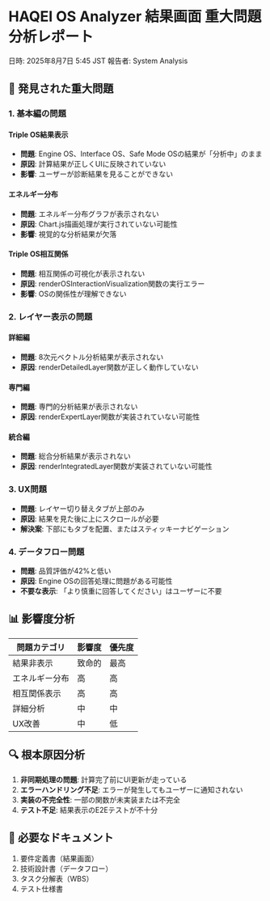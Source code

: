 # HAQEI OS Analyzer 結果画面 重大問題分析レポート
日時: 2025年8月7日 5:45 JST
報告者: System Analysis

## 🚨 発見された重大問題

### 1. 基本編の問題
#### Triple OS結果表示
- **問題**: Engine OS、Interface OS、Safe Mode OSの結果が「分析中」のまま
- **原因**: 計算結果が正しくUIに反映されていない
- **影響**: ユーザーが診断結果を見ることができない

#### エネルギー分布
- **問題**: エネルギー分布グラフが表示されない
- **原因**: Chart.js描画処理が実行されていない可能性
- **影響**: 視覚的な分析結果が欠落

#### Triple OS相互関係
- **問題**: 相互関係の可視化が表示されない
- **原因**: renderOSInteractionVisualization関数の実行エラー
- **影響**: OSの関係性が理解できない

### 2. レイヤー表示の問題
#### 詳細編
- **問題**: 8次元ベクトル分析結果が表示されない
- **原因**: renderDetailedLayer関数が正しく動作していない

#### 専門編  
- **問題**: 専門的分析結果が表示されない
- **原因**: renderExpertLayer関数が実装されていない可能性

#### 統合編
- **問題**: 総合分析結果が表示されない
- **原因**: renderIntegratedLayer関数が実装されていない可能性

### 3. UX問題
- **問題**: レイヤー切り替えタブが上部のみ
- **原因**: 結果を見た後に上にスクロールが必要
- **解決案**: 下部にもタブを配置、またはスティッキーナビゲーション

### 4. データフロー問題
- **問題**: 品質評価が42%と低い
- **原因**: Engine OSの回答処理に問題がある可能性
- **不要な表示**: 「より慎重に回答してください」はユーザーに不要

## 📊 影響度分析

| 問題カテゴリ | 影響度 | 優先度 |
|------------|-------|--------|
| 結果非表示 | 致命的 | 最高 |
| エネルギー分布 | 高 | 高 |
| 相互関係表示 | 高 | 高 |
| 詳細分析 | 中 | 中 |
| UX改善 | 中 | 低 |

## 🔍 根本原因分析

1. **非同期処理の問題**: 計算完了前にUI更新が走っている
2. **エラーハンドリング不足**: エラーが発生してもユーザーに通知されない
3. **実装の不完全性**: 一部の関数が未実装または不完全
4. **テスト不足**: 結果表示のE2Eテストが不十分

## 📝 必要なドキュメント

1. 要件定義書（結果画面）
2. 技術設計書（データフロー）
3. タスク分解表（WBS）
4. テスト仕様書
